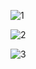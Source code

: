 ![1](https://user-images.githubusercontent.com/86827567/159179674-0e834ea9-f934-41ed-bb9e-04cd9228cef2.png)


![2](https://user-images.githubusercontent.com/86827567/159179679-02d55142-ed75-4d19-bd28-273c59c094e2.png)



![3](https://user-images.githubusercontent.com/86827567/159179682-ba278eef-7377-4eb9-bfac-cd46df1f6ba8.png)
